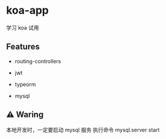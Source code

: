 # koa-app

学习 koa 试用

## Features

- routing-controllers

- jwt

- typeorm

- mysql

## ⚠️ Waring

本地开发时，一定要启动 mysql 服务
执行命令 mysql.server start
